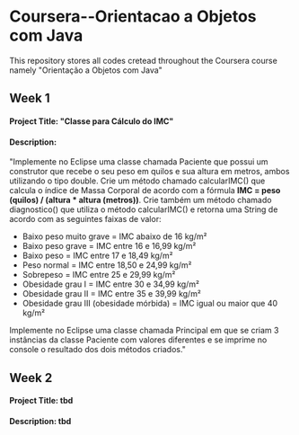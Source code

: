 # Coursera--Orientacao a Objetos com Java
 This repository stores all codes cretead throughout the Coursera course namely "Orientação a Objetos com Java"
 
## Week 1

#### Project Title: "Classe para Cálculo do IMC"

#### Description:
 "Implemente no Eclipse uma classe chamada Paciente que possui um construtor que recebe o seu peso em quilos e sua altura em metros, ambos utilizando o tipo double. Crie um método chamado calcularIMC() que calcula o índice de Massa Corporal de acordo com a fórmula **IMC = peso (quilos) / (altura * altura (metros))**. Crie também um método chamado diagnostico() que utiliza o método calcularIMC() e retorna uma String de acordo com as seguintes faixas de valor:

* Baixo peso muito grave = IMC abaixo de 16 kg/m²
* Baixo peso grave = IMC entre 16 e 16,99 kg/m²
* Baixo peso = IMC entre 17 e 18,49 kg/m²
* Peso normal = IMC entre 18,50 e 24,99 kg/m²
* Sobrepeso = IMC entre 25 e 29,99 kg/m²
* Obesidade grau I = IMC entre 30 e 34,99 kg/m²
* Obesidade grau II = IMC entre 35 e 39,99 kg/m²
* Obesidade grau III (obesidade mórbida) = IMC igual ou maior que 40 kg/m²

Implemente no Eclipse uma classe chamada Principal em que se criam 3 instâncias da classe Paciente com valores diferentes e se imprime no console o resultado dos dois métodos criados."

## Week 2

#### Project Title: tbd

#### Description: tbd
